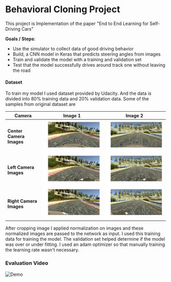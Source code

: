 
# **Behavioral Cloning Project**
This project is Implementation of the paper "End to End Learning for Self-Driving Cars"

**Goals / Steps**:
* Use the simulator to collect data of good driving behavior
* Build, a CNN model in Keras that predicts steering angles from images
* Train and validate the model with a training and validation set
* Test that the model successfully drives around track one without leaving the road







#### Dataset

To train my model I used dataset provided by Udacity. And the data is divided into 80% training data and 20% validation data. Some of the samples from original dataset are

| Camera | Image 1 | Image 2 |
| ---- | ---- | ---- |
| **Center Camera Images** | ![alt text](/Data/center1.jpg "Center Images") | ![alt text](/Data/center2.jpg "Center Images") |
| **Left Camera Images** | ![alt text](/Data/left1.jpg "Left Images") | ![alt text](/Data/left2.jpg "Left Images") |
| **Right Camera Images** | ![alt text](/Data/right1.jpg "Right Images") | ![alt text](/Data/right2.jpg "Right Images") |



 After cropping image I applied normalization on images and these normalized images are passed to the network as input. I used this training data for training the model. The validation set helped determine if the model was over or under fitting. I used an adam optimizer so that manually training the learning rate wasn't necessary.

### Evaluation Video

![Demo](Evaluation.gif)

